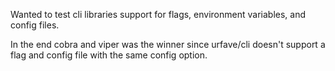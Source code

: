 Wanted to test cli libraries support for flags, environment variables, and config files.

In the end cobra and viper was the winner since urfave/cli doesn't support a flag and config file with the same config option.
